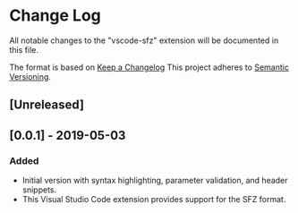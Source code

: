 # Change Log

All notable changes to the "vscode-sfz" extension will be documented in this file.

The format is based on [Keep a Changelog](https://keepachangelog.com/en/1.0.0/)
This project adheres to [Semantic Versioning](https://semver.org/spec/v2.0.0.html).

## [Unreleased]

## [0.0.1] - 2019-05-03
### Added
- Initial version with syntax highlighting, parameter validation, and header snippets.
- This Visual Studio Code extension provides support for the SFZ format.